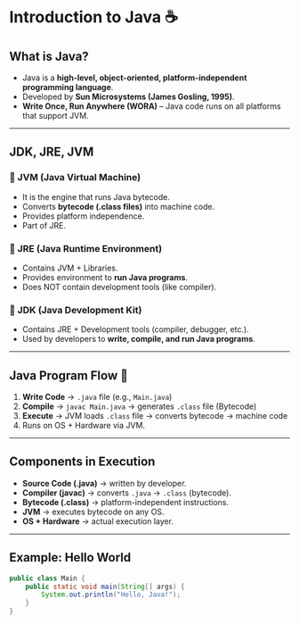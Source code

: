 # Introduction to Java ☕

## What is Java?
- Java is a **high-level, object-oriented, platform-independent programming language**.
- Developed by **Sun Microsystems (James Gosling, 1995)**.
- **Write Once, Run Anywhere (WORA)** – Java code runs on all platforms that support JVM.

---

## JDK, JRE, JVM

### 🔹 JVM (Java Virtual Machine)
- It is the engine that runs Java bytecode.
- Converts **bytecode (.class files)** into machine code.
- Provides platform independence.
- Part of JRE.

### 🔹 JRE (Java Runtime Environment)
- Contains JVM + Libraries.
- Provides environment to **run Java programs**.
- Does NOT contain development tools (like compiler).

### 🔹 JDK (Java Development Kit)
- Contains JRE + Development tools (compiler, debugger, etc.).
- Used by developers to **write, compile, and run Java programs**.

---

## Java Program Flow 🚦

1. **Write Code** → `.java` file (e.g., `Main.java`)
2. **Compile** → `javac Main.java` → generates `.class` file (Bytecode)
3. **Execute** → JVM loads `.class` file → converts bytecode → machine code
4. Runs on OS + Hardware via JVM.

---

## Components in Execution

- **Source Code (.java)** → written by developer.
- **Compiler (javac)** → converts `.java` → `.class` (bytecode).
- **Bytecode (.class)** → platform-independent instructions.
- **JVM** → executes bytecode on any OS.
- **OS + Hardware** → actual execution layer.

---

## Example: Hello World
```java
public class Main {
    public static void main(String[] args) {
        System.out.println("Hello, Java!");
    }
}
